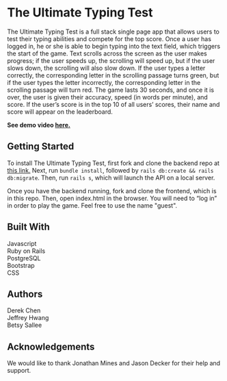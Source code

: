 # The Ultimate Typing Test
The Ultimate Typing Test is a full stack single page app that allows users to test their typing abilities and compete for the top score. Once a user has logged in, he or she is able to begin typing into the text field, which triggers the start of the game. Text scrolls across the screen as the user makes progress; if the user speeds up, the scrolling will speed up, but if the user slows down, the scrolling will also slow down. If the user types a letter correctly, the corresponding letter in the scrolling passage turns green, but if the user types the letter incorrectly, the corresponding letter in the scrolling passage will turn red. The game lasts 30 seconds, and once it is over, the user is given their accuracy, speed (in words per minute), and score. If the user’s score is in the top 10 of all users’ scores, their name and score will appear on the leaderboard.

**See demo video [here.](https://www.youtube.com/watch?v=0Ri6qr3tLXc&feature=youtu.be)**

## Getting Started
To install The Ultimate Typing Test, first fork and clone the backend repo at [this link.](https://github.com/ensallee/typing-game-backend) Next, run `bundle install`, followed by `rails db:create && rails db:migrate`. Then, run `rails s`, which will launch the API on a local server.

Once you have the backend running, fork and clone the frontend, which is in this repo. Then, open index.html in the browser. You will need to “log in” in order to play the game. Feel free to use the name "guest".

## Built With
Javascript  
Ruby on Rails  
PostgreSQL  
Bootstrap  
CSS

## Authors
Derek Chen  
Jeffrey Hwang  
Betsy Sallee

## Acknowledgements
We would like to thank Jonathan Mines and Jason Decker for their help and support.
